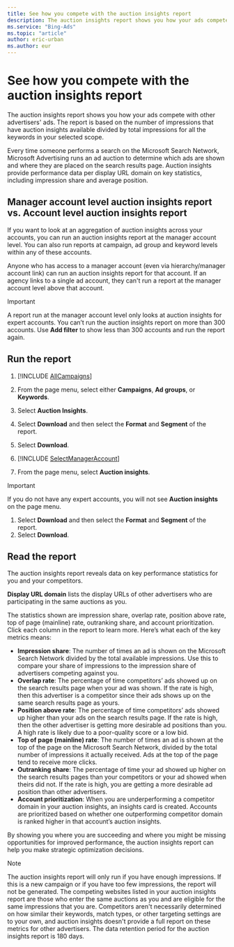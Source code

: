 ```yaml
---
title: See how you compete with the auction insights report
description: The auction insights report shows you how your ads compete with other advertisers' ads. The report is based on the number of impressions that have auction insights available divided by total impressions for all the keywords in your selected scope.
ms.service: "Bing-Ads"
ms.topic: "article"
author: eric-urban
ms.author: eur
---
```


# See how you compete with the auction insights report

The auction insights report shows you how your ads compete with other advertisers' ads. The report is based on the number of impressions that have auction insights available divided by total impressions for all the keywords in your selected scope.

Every time someone performs a search on the Microsoft Search Network,     Microsoft Advertising runs an ad auction to determine which ads are shown and where they are placed on the search results page. Auction insights provide performance    data per display URL domain on key statistics, including impression share and average position.

## Manager account level auction insights report vs. Account level auction insights report

If you want to look at an aggregation of auction insights across your accounts, you can run an auction insights report at the manager account level. You can also run reports at campaign, ad group and keyword levels within any of these accounts.

Anyone who has access to a manager account (even via hierarchy/manager account link) can run an auction insights report for that account. If an agency links to a single ad account, they can't run a report at the manager account level above that account.
> [!IMPORTANT]
> A report run at the manager account level only looks at auction insights for expert accounts.
> You can’t run the auction insights report on more than 300 accounts. Use **Add filter** to show less than 300 accounts and run the report again.

## Run the report
1. [!INCLUDE [AllCampaigns](./includes/AllCampaigns.md)]
1. From the page menu, select either **Campaigns**, **Ad groups**, or **Keywords**.
1. Select **Auction Insights**.
1. Select **Download** and then select the **Format** and **Segment** of the report.
1. Select **Download**.

1. [!INCLUDE [SelectManagerAccount](./includes/SelectManagerAccount.md)]
1. From the page menu, select **Auction insights**.
> [!IMPORTANT]
> If you do not have any expert accounts, you will not see **Auction insights** on the page menu.

1. Select **Download** and then select the **Format** and **Segment** of the report.
1. Select **Download**.

 
## Read the report

The auction insights report reveals data on key performance statistics for you and your competitors.

**Display URL domain** lists the display URLs of other advertisers who are participating in the same auctions as you.

The statistics shown are impression share, overlap rate, position above rate, top of page (mainline) rate, outranking share, and account prioritization.    Click each column in the report to learn more. Here’s what each of the key metrics means:

- **Impression share**: The number of times an ad is shown on the Microsoft Search Network divided by the total available impressions. Use this to compare your share of impressions to the impression share of advertisers competing against you.
- **Overlap rate**: The percentage of time competitors’ ads showed up on the search results page when your ad was shown.  If the rate is high, then this advertiser is a competitor since their ads shows up on the same search results page as yours.
- **Position above rate**: The percentage of time competitors’ ads showed up higher than your ads on the search results page. If the rate is high, then the other advertiser is getting more desirable ad positions than you. A high rate is likely due to a poor-quality score or a low bid.
- **Top of page (mainline) rate**: The number of times an ad is shown at the top of the page on the Microsoft Search Network, divided by the total number of impressions it actually received. Ads at the top of the page tend to receive more clicks.
- **Outranking share**: The percentage of time your ad showed up higher on the search results pages than your competitors or your ad showed when theirs did not. If the rate is high, you are getting a more desirable ad position than other advertisers.
- **Account prioritization**: When you are underperforming a competitor domain in your auction insights, an insights card is created. Accounts are prioritized based on whether one outperforming competitor domain is ranked higher in that account’s auction insights.

By showing you where you are succeeding and where you might be missing opportunities for improved performance, the auction insights report can help you make strategic optimization decisions.

> [!NOTE]
> The auction insights report will only run if you have enough impressions. If this is a new campaign or if you have too few impressions, the report will not be generated.
> The competing websites listed in your auction insights report are those who enter the same auctions as you and are eligible for the same impressions that you are.      Competitors aren't necessarily determined on how similar their keywords, match types, or other targeting settings are to your own, and auction insights doesn't provide a full report      on these metrics for other advertisers.
> The data retention period for the auction insights report is 180 days.


